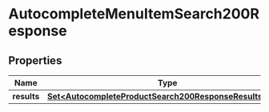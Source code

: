 

# AutocompleteMenuItemSearch200Response



## Properties

| Name | Type | Description | Notes |
|------------ | ------------- | ------------- | -------------|
|**results** | [**Set&lt;AutocompleteProductSearch200ResponseResultsInner&gt;**](AutocompleteProductSearch200ResponseResultsInner.md) |  |  |



